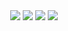 <div align="center">
    <img src="https://img.shields.io/badge/Triton%20Inference%20Server-76B900?style=for-the-badge&logo=nvidia&logoColor=white"/> <img src="https://img.shields.io/badge/FastAPI-009688?style=for-the-badge&logo=FastAPI&logoColor=white"/> <img src="https://img.shields.io/badge/Gradio-EE8332?style=for-the-badge&logo=Openlayers&logoColor=white"/>
    <img src="https://github-production-user-asset-6210df.s3.amazonaws.com/42334717/264506309-d6f3d0a3-21fb-49e1-9a6b-7b113f2666f0.png">
</div>